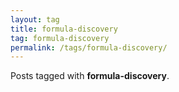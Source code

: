 ```yaml
---
layout: tag
title: formula-discovery
tag: formula-discovery
permalink: /tags/formula-discovery/
---
```

Posts tagged with **formula-discovery**.

